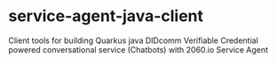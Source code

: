 # service-agent-java-client
Client tools for building Quarkus java DIDcomm Verifiable Credential powered conversational service (Chatbots) with 2060.io Service Agent
